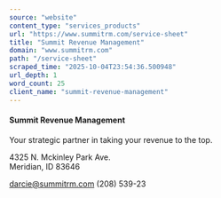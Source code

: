 ```yaml
---
source: "website"
content_type: "services_products"
url: "https://www.summitrm.com/service-sheet"
title: "Summit Revenue Management"
domain: "www.summitrm.com"
path: "/service-sheet"
scraped_time: "2025-10-04T23:54:36.500948"
url_depth: 1
word_count: 25
client_name: "summit-revenue-management"
---
```


#### Summit Revenue Management

Your strategic partner in taking your revenue to the top.

4325 N. Mckinley Park Ave.  
Meridian, ID 83646

[darcie@summitrm.com](mailto:darcie@summitrm.com?) (208) 539-23